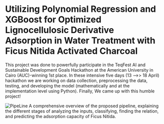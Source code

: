 # Utilizing Polynomial Regression and XGBoost for Optimized Lignocellulosic Derivative Adsorption in Water Treatment with Ficus Nitida Activated Charcoal
This project was done to powerfully participate in the TeqFest AI and Sustainable Development Goals Hackathon at the American University in Cairo (AUC)-winning 1st place. In these intensive five days (13 -->> 18 April) hackathon we are working on data collection, preprocessing the data, testing, and developing the model (mathematically and at the implementation level using Python). Finally, We came up with this humble project!

![PipeLine](https://github.com/Abdullah-Elafifi/Optimizing-Adsorption-with-Ficus-Nitida-Charcoal/assets/60512049/d5c82a96-ea33-4608-9af5-d06982f6b125)
A comprehensive overview of the proposed pipeline, explaining the different stages of analyzing the inputs, classifying, 
finding the relation, and predicting the adsorption capacity of Ficus Nitida.
